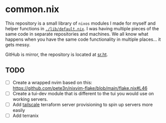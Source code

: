 # common.nix

This repository is a small library of `nixos` modules I made for myself and helper functions in [`./lib/default.nix`](./lib/default.nix). I was having multiple pieces of the same code in separate repositories and machines. We all know what happens when you have the same code functionality in multiple places... it gets messy.


GitHub is mirror, the repository is located at [sr.ht](https://git.sr.ht/~sebohe/common.nix).

## TODO

- [ ] Create a wrapped nvim based on this: https://github.com/pete3n/nixvim-flake/blob/main/flake.nix#L46
- [ ] Create a tui-dev module that is different to the tui you would use on working servers.
- [ ] Add [tailscale](https://registry.terraform.io/providers/tailscale/tailscale/0.16.1) terraform server provisioning to spin up servers more easily
- [ ] Add terranix
